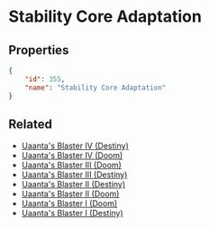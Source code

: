 # Stability Core Adaptation

<no description available>

## Properties

```json
{
    "id": 355,
    "name": "Stability Core Adaptation"
}
```

## Related

- [Uaanta's Blaster IV (Destiny)](../items/20437-uaanta-s-blaster-iv-destiny.md)
- [Uaanta's Blaster IV (Doom)](../items/20441-uaanta-s-blaster-iv-doom.md)
- [Uaanta's Blaster III (Doom)](../items/20440-uaanta-s-blaster-iii-doom.md)
- [Uaanta's Blaster III (Destiny)](../items/20436-uaanta-s-blaster-iii-destiny.md)
- [Uaanta's Blaster II (Destiny)](../items/20435-uaanta-s-blaster-ii-destiny.md)
- [Uaanta's Blaster II (Doom)](../items/20439-uaanta-s-blaster-ii-doom.md)
- [Uaanta's Blaster I (Doom)](../items/20438-uaanta-s-blaster-i-doom.md)
- [Uaanta's Blaster I (Destiny)](../items/20434-uaanta-s-blaster-i-destiny.md)

